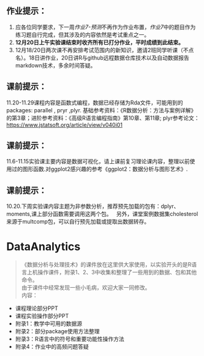 ## 作业提示：


1. 应各位同学要求，下一周*作业7-预测*不再作为作业布置，*作业7*中的题目作为练习题自行完成，但其涉及的内容依然是考试重点之一。
1. **12月20日上午实验课结束时收齐所有已打分作业，平时成绩到此结束。**
2. 12月18/20日两次课不再安排考试范围内的新知识，邀请2班同学听课（不点名）。18日讲作业，20日讲R与github远程数据仓库技术以及自动数据报告markdown技术，多余时间答疑。
## 课前提示： 
11.20-11.29课程内容是函数式编程，数据已经存储为Rda文件，可能用到的packages: parallel , pryr ,plyr. 基础参考资料：《R数据分析：方法与案例详解》的第3章；进阶参考资料：《高级R语言编程指南》第10章、第11章; plyr参考论文：https://www.jstatsoft.org/article/view/v040i01

## 课前提示：
11.6-11.15实验课主要内容是数据可视化，请上课前复习理论课内容，整理以前使用过的图形函数.对ggplot2感兴趣的参考《ggplot2：数据分析与图形艺术》.

## 课前提示：
10.20.下周实验课内容主题为非参数分析，推荐预先加载的包有：dplyr、moments,课上部分函数需要调用这两个包。  
另外，课堂案例数据集cholesterol来源于multcomp包，可以自行预先加载或提取出数据转存。

# DataAnalytics
>《数据分析与处理技术》的课件放在这里供大家使用，以实验开头的是R语言上机操作课件，附录1、2、3中收集和整理了一些用到的数据、包和其他命令。  
>由于课件中经常发现一些小毛病，欢迎大家一同修改。    
内容：  
- 课程理论部分PPT  
- 课程实验操作部分PPT   
- 附录1：教学中可用的数据源  
- 附录2：部分package使用方法整理  
- 附录3：R语言中的符号和重要功能性操作方法    
- 附录4：作业中的高频问题答疑
